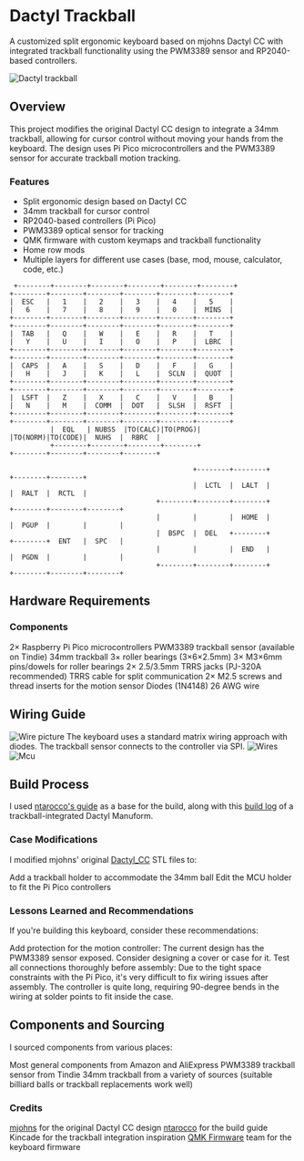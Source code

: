 # Dactyl Trackball
A customized split ergonomic keyboard based on mjohns Dactyl CC with integrated trackball functionality using the PWM3389 sensor and RP2040-based controllers.

![Dactyl trackball](https://imgur.com/a/dactyl-trackball-PwmsojS)

## Overview
This project modifies the original Dactyl CC design to integrate a 34mm trackball, allowing for cursor control without moving your hands from the keyboard. The design uses Pi Pico microcontrollers and the PWM3389 sensor for accurate trackball motion tracking.

### Features
* Split ergonomic design based on Dactyl CC
* 34mm trackball for cursor control
* RP2040-based controllers (Pi Pico)
* PWM3389 optical sensor for tracking
* QMK firmware with custom keymaps and trackball functionality
* Home row mods
* Multiple layers for different use cases (base, mod, mouse, calculator, code, etc.)

```
 +--------+--------+--------+--------+--------+--------+                          +--------+--------+--------+--------+--------+--------+
|  ESC   |   1    |   2    |   3    |   4    |   5    |                          |   6    |   7    |   8    |   9    |   0    |  MINS  |
+--------+--------+--------+--------+--------+--------+                          +--------+--------+--------+--------+--------+--------+
|  TAB   |   Q    |   W    |   E    |   R    |   T    |                          |   Y    |   U    |   I    |   O    |   P    |  LBRC  |
+--------+--------+--------+--------+--------+--------+                          +--------+--------+--------+--------+--------+--------+
|  CAPS  |   A    |   S    |   D    |   F    |   G    |                          |   H    |   J    |   K    |   L    |  SCLN  |  QUOT  |
+--------+--------+--------+--------+--------+--------+                          +--------+--------+--------+--------+--------+--------+
|  LSFT  |   Z    |   X    |   C    |   V    |   B    |                          |   N    |   M    |  COMM  |  DOT   |  SLSH  |  RSFT  |
+--------+--------+--------+--------+--------+--------+                          +--------+--------+--------+--------+--------+--------+
          |  EQL   | NUBSS  |TO(CALC)|TO(PROG)|                                            |TO(NORM)|TO(CODE)|  NUHS  |  RBRC  |
          +--------+--------+--------+--------+                                            +--------+--------+--------+--------+

                                             +--------+--------+        +--------+--------+
                                             |  LCTL  |  LALT  |        |  RALT  |  RCTL  |
                                    +--------+--------+--------+        +--------+--------+--------+
                                    |        |        |  HOME  |        |  PGUP  |        |        |
                                    |  BSPC  |  DEL   +--------+        +--------+  ENT   |  SPC   |
                                    |        |        |  END   |        |  PGDN  |        |        |
                                    +--------+--------+--------+        +--------+--------+--------+

```

## Hardware Requirements

### Components
2× Raspberry Pi Pico microcontrollers
PWM3389 trackball sensor (available on Tindie)
34mm trackball
3× roller bearings (3×6×2.5mm)
3× M3×6mm pins/dowels for roller bearings
2× 2.5/3.5mm TRRS jacks (PJ-320A recommended)
TRRS cable for split communication
2× M2.5 screws and thread inserts for the motion sensor
Diodes (1N4148)
26 AWG wire

## Wiring Guide
![Wire picture](https://imgur.com/a/2q27Mdy)
The keyboard uses a standard matrix wiring approach with diodes. The trackball sensor connects to the controller via SPI.
![Wires](https://imgur.com/fAKTb3D)
![Mcu](https://imgur.com/yIDgMUQ)

## Build Process
I used [ntarocco's guide](https://github.com/ntarocco/dactyl-cc) as a base for the build, along with this [build log](https://medium.com/@kincade/track-beast-build-log-a-trackball-dactyl-manuform-19eaa0880222) of a trackball-integrated Dactyl Manuform.

### Case Modifications
I modified mjohns' original [Dactyl_CC](https://github.com/mjohns/dactyl-cc) STL files to:

Add a trackball holder to accommodate the 34mm ball
Edit the MCU holder to fit the Pi Pico controllers

### Lessons Learned and Recommendations
If you're building this keyboard, consider these recommendations:

Add protection for the motion controller: The current design has the PWM3389 sensor exposed. Consider designing a cover or case for it.
Test all connections thoroughly before assembly: Due to the tight space constraints with the Pi Pico, it's very difficult to fix wiring issues after assembly. The controller is quite long, requiring 90-degree bends in the wiring at solder points to fit inside the case.

## Components and Sourcing
I sourced components from various places:

Most general components from Amazon and AliExpress
PWM3389 trackball sensor from Tindie
34mm trackball from a variety of sources (suitable billiard balls or trackball replacements work well)

### Credits

[mjohns](https://github.com/mjohns) for the original Dactyl CC design
[ntarocco](https://github.com/ntarocco) for the build guide
Kincade for the trackball integration inspiration
[QMK Firmware](https://github.com/qmk/qmk_firmware) team for the keyboard firmware
